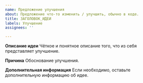 ```yaml
---
name: Предложение улучшения
about: Предложение что-то изменить / улучшить, обычно в коде.
title: ЗАГОЛОВОК_ИДЕИ
labels: Улучшение
assignees: ''

---
```


**Описание идеи**
Чёткое и понятное описание того, что из себя представляет улучшение.

**Причина**
Обоснование улучшения.

**Дополнительная информация**
Если необходимо, оставьте дополнительную информацию об идее.
